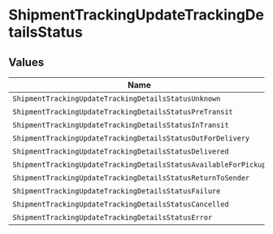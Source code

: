 # ShipmentTrackingUpdateTrackingDetailsStatus


## Values

| Name                                                            | Value                                                           |
| --------------------------------------------------------------- | --------------------------------------------------------------- |
| `ShipmentTrackingUpdateTrackingDetailsStatusUnknown`            | unknown                                                         |
| `ShipmentTrackingUpdateTrackingDetailsStatusPreTransit`         | pre_transit                                                     |
| `ShipmentTrackingUpdateTrackingDetailsStatusInTransit`          | in_transit                                                      |
| `ShipmentTrackingUpdateTrackingDetailsStatusOutForDelivery`     | out_for_delivery                                                |
| `ShipmentTrackingUpdateTrackingDetailsStatusDelivered`          | delivered                                                       |
| `ShipmentTrackingUpdateTrackingDetailsStatusAvailableForPickup` | available_for_pickup                                            |
| `ShipmentTrackingUpdateTrackingDetailsStatusReturnToSender`     | return_to_sender                                                |
| `ShipmentTrackingUpdateTrackingDetailsStatusFailure`            | failure                                                         |
| `ShipmentTrackingUpdateTrackingDetailsStatusCancelled`          | cancelled                                                       |
| `ShipmentTrackingUpdateTrackingDetailsStatusError`              | error                                                           |